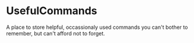 # UsefulCommands
A place to store helpful, occassionaly used commands you can't bother to remember, but can't afford not to forget.
